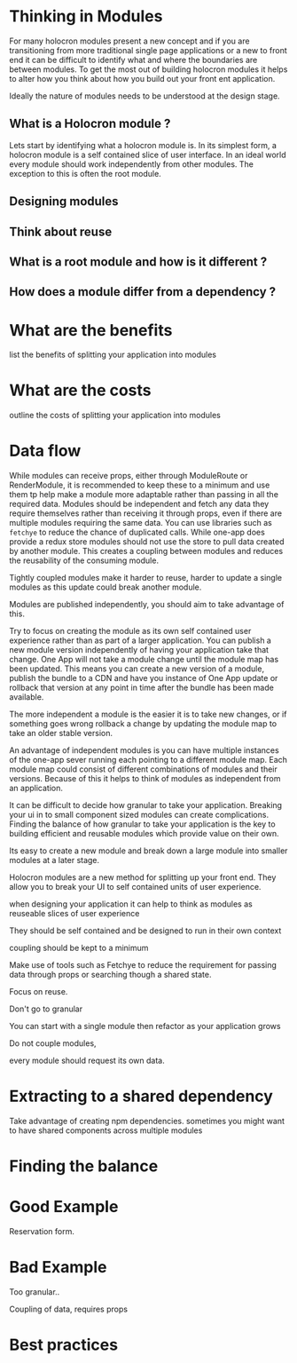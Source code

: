 # Thinking in Modules

For many holocron modules present a new concept and if you are transitioning
from more traditional single page applications or a new to front end it can
be difficult to identify what and where the boundaries are between modules.
To get the most out of building holocron modules it helps to alter how you think about
how you build out your front ent application.

Ideally the nature of modules needs to be understood at the design stage.

## What is a Holocron module ?

Lets start by identifying what a holocron module is.
In its simplest form, a holocron module is a self contained slice of user interface.
In an ideal world every module should work independently from other modules. The exception to
this is often the root module.

## Designing modules


## Think about reuse

## What is a root module and how is it different ?

## How does a module differ from a dependency ?

# What are the benefits

list the benefits of splitting your application into modules

# What are the costs

outline the costs of splitting your application into modules

# Data flow

While modules can receive props, either through ModuleRoute or RenderModule, it is recommended to keep these to
a minimum and use them tp help make a module more adaptable rather than passing in all the required data.
Modules should be independent and fetch any data they require themselves rather than receiving it through props, even if there are multiple modules
requiring the same data. You can use libraries such as `fetchye` to reduce the chance of duplicated calls.
While one-app does provide a redux store modules should not use the store to pull data created by another module.
This creates a coupling between modules and reduces the reusability of the consuming module.

Tightly coupled modules make it harder to reuse, harder to update a single modules as this update could break another module.



Modules are published independently, you should aim to take advantage of this.

Try to focus on creating the module as its own self contained user experience rather than
as part of a larger application. You can publish a new module version independently of having
your application take that change. One App will not take a module change until the module map
has been updated. This means you can create a new version of a module, publish the bundle to a CDN
and have you instance of One App update or rollback that version at any point in time after the bundle
has been made available.

The more independent a module is the easier it is to take new changes, or if something goes wrong rollback
a change by updating the module map to take an older stable version.

An advantage of independent modules is you can have multiple instances of the one-app sever running
each pointing to a different module map. Each module map could consist of different combinations of modules and
their versions. Because of this it helps to think of modules as independent from an application.



It can be difficult to decide how granular to take your application.
Breaking your ui in to small component sized modules can create complications.
Finding the balance of how granular to take your application is the key to building
efficient and reusable modules which provide value on their own.

Its easy to create a new module and break down a large module into smaller modules at a later stage.


Holocron modules are a new method for splitting up your front end.
They allow you to break your UI to self contained units of user experience.

when designing your application it can help to think as modules as reuseable slices of user experience

They should be self contained and be designed to run in their own context

coupling should be kept to a minimum

Make use of tools such as Fetchye to reduce the requirement for passing data through props
or searching though a shared state.

Focus on reuse.

Don't go to granular

You can start with a single module then refactor as your application grows

Do not couple modules,

every module should request its own data.


# Extracting to a shared dependency

Take advantage of creating npm dependencies. sometimes you might want to have shared components across multiple modules



# Finding the balance

# Good Example

Reservation form.

# Bad Example

Too granular..

Coupling of data, requires props

# Best practices
